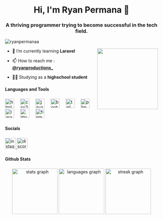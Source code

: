 <h1 align="center">Hi, I'm Ryan Permana 👋</h1>
<h3 align="center">A thriving programmer trying to become successful in the tech field.</h3>

<p align="left"> <img src="https://komarev.com/ghpvc/?username=ryanpermanaa&label=Profile%20views&color=0e75b6&style=flat" alt="ryanpermanaa" /> </p>

<img align="right" height="200" src="https://external-content.duckduckgo.com/iu/?u=http%3A%2F%2Fbestanimations.com%2FAnimals%2FMammals%2FCats%2Fcatart%2Fanimated-cat-art-gif-27.gif&f=1&nofb=1&ipt=8c640b48ee2b7c4d428e20d03c4c98e9088b57c6eaea9e7f44bc56e00da595ff&ipo=images"  />

- 🌱 I’m currently learning **Laravel**

- 📫 How to reach me : [**@ryanproductions_**](https://www.instagram.com/ryanproductions_/)
- 🧑‍🎓 Studying as a **highschool student**

###

<h4 align="left">Languages and Tools</h4>

###

<div align="left">
  <img src="https://cdn.jsdelivr.net/gh/devicons/devicon/icons/html5/html5-original.svg" height="30" alt="html5 logo"  />
  <img width="12" />
  <img src="https://cdn.jsdelivr.net/gh/devicons/devicon/icons/css3/css3-original.svg" height="30" alt="css3 logo"  />
  <img width="12" />
  <img src="https://cdn.jsdelivr.net/gh/devicons/devicon/icons/javascript/javascript-original.svg" height="30" alt="javascript logo"  />
  <img width="12" />
  <img src="https://cdn.jsdelivr.net/gh/devicons/devicon/icons/bootstrap/bootstrap-original.svg" height="30" alt="bootstrap logo"  />
  <img width="12" />
  <img src="https://cdn.simpleicons.org/tailwindcss/06B6D4" height="30" alt="tailwindcss logo"  />
  <img width="12" />
  <img src="https://cdn.jsdelivr.net/gh/devicons/devicon/icons/php/php-original.svg" height="30" alt="php logo"  />
  <img width="12" />
  <img src="https://cdn.simpleicons.org/laravel/FF2D20" height="30" alt="laravel logo"  />
  <img width="12" />
  <img src="https://cdn.simpleicons.org/mysql/4479A1" height="30" alt="mysql logo"  />
  <img width="12" />
  <img src="https://cdn.jsdelivr.net/gh/devicons/devicon/icons/figma/figma-original.svg" height="30" alt="figma logo"  />
</div>

###

<h4 align="left">Socials</h4>

###

<div align="left">
  <a href="https://www.instagram.com/ryanproductions_/" target="_blank">
    <img src="https://img.shields.io/static/v1?message=Instagram&logo=instagram&label=&color=E4405F&logoColor=white&labelColor=&style=for-the-badge" height="35" alt="instagram logo"  />
  </a>
  <a href="https://discordapp.com/users/942218935921688596" target="_blank">
    <img src="https://img.shields.io/static/v1?message=Discord&logo=discord&label=&color=7289DA&logoColor=white&labelColor=&style=for-the-badge" height="35" alt="discord logo"  />
  </a>
</div>

###

<h4 align="left">Github Stats</h4>

###

<div align="center">
  <img src="https://github-readme-stats.vercel.app/api?username=ryanpermanaa&hide_title=false&hide_rank=true&show_icons=true&include_all_commits=true&count_private=true&disable_animations=false&theme=tokyonight&locale=en&hide_border=true" height="150" alt="stats graph"  />
  <img src="https://github-readme-stats.vercel.app/api/top-langs?username=ryanpermanaa&locale=en&hide_title=false&layout=compact&card_width=320&langs_count=5&theme=tokyonight&hide_border=true" height="150" alt="languages graph"  />
  <img src="https://streak-stats.demolab.com?user=ryanpermanaa&locale=en&mode=daily&theme=tokyonight&hide_border=true&border_radius=5" height="150" alt="streak graph"  />
</div>

###
